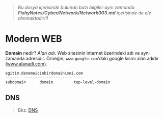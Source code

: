 > *Bu dosya içerisinde bulunan bazı bilgiler aynı zamanda **FishyNotes/Cyber/Network/Network003.md** içerisinde de ele alınmaktadır!!!*

# Modern WEB
**Domain** nedir? *Alan adı*. Web sitesinin internet üzerindeki adı ve aynı zamanda adresidir. Örneğin;
`www.google.com`'daki google kısmı alan adıdır (www.alanadi.com).
```
egitim.denemeicinbirdomainismi.com
------  ---------------------  ---
subdomain      domain         top-level-domain

```
## DNS
> Bkz. [DNS](../Network/Network003.md)

